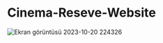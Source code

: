 # Cinema-Reseve-Website
![Ekran görüntüsü 2023-10-20 224326](https://github.com/MirhatHamit/Cinema-Reseve-Website/assets/138917060/6aee8093-3bb9-44e5-9fbe-e5bf6cd59fce)
